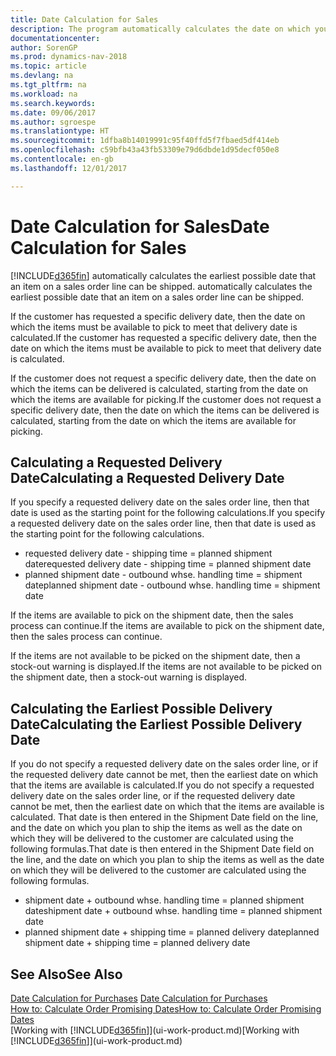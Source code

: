 ```yaml
---
title: Date Calculation for Sales
description: The program automatically calculates the date on which you must order an item to have it in inventory on a certain date. This is the date on which you can expect items ordered on a particular date to be available for picking.
documentationcenter: 
author: SorenGP
ms.prod: dynamics-nav-2018
ms.topic: article
ms.devlang: na
ms.tgt_pltfrm: na
ms.workload: na
ms.search.keywords: 
ms.date: 09/06/2017
ms.author: sgroespe
ms.translationtype: HT
ms.sourcegitcommit: 1dfba8b14019991c95f40ffd5f7fbaed5df414eb
ms.openlocfilehash: c59bfb43a43fb53309e79d6dbde1d95decf050e8
ms.contentlocale: en-gb
ms.lasthandoff: 12/01/2017

---
```

# <a name="date-calculation-for-sales"></a><span data-ttu-id="51500-104">Date Calculation for Sales</span><span class="sxs-lookup"><span data-stu-id="51500-104">Date Calculation for Sales</span></span>
[!INCLUDE[d365fin](includes/d365fin_md.md)]<span data-ttu-id="51500-105"> automatically calculates the earliest possible date that an item on a sales order line can be shipped.</span><span class="sxs-lookup"><span data-stu-id="51500-105"> automatically calculates the earliest possible date that an item on a sales order line can be shipped.</span></span>

<span data-ttu-id="51500-106">If the customer has requested a specific delivery date, then the date on which the items must be available to pick to meet that delivery date is calculated.</span><span class="sxs-lookup"><span data-stu-id="51500-106">If the customer has requested a specific delivery date, then the date on which the items must be available to pick to meet that delivery date is calculated.</span></span>

<span data-ttu-id="51500-107">If the customer does not request a specific delivery date, then the date on which the items can be delivered is calculated, starting from the date on which the items are available for picking.</span><span class="sxs-lookup"><span data-stu-id="51500-107">If the customer does not request a specific delivery date, then the date on which the items can be delivered is calculated, starting from the date on which the items are available for picking.</span></span>

## <a name="calculating-a-requested-delivery-date"></a><span data-ttu-id="51500-108">Calculating a Requested Delivery Date</span><span class="sxs-lookup"><span data-stu-id="51500-108">Calculating a Requested Delivery Date</span></span>
<span data-ttu-id="51500-109">If you specify a requested delivery date on the sales order line, then that date is used as the starting point for the following calculations.</span><span class="sxs-lookup"><span data-stu-id="51500-109">If you specify a requested delivery date on the sales order line, then that date is used as the starting point for the following calculations.</span></span>

- <span data-ttu-id="51500-110">requested delivery date - shipping time = planned shipment date</span><span class="sxs-lookup"><span data-stu-id="51500-110">requested delivery date - shipping time = planned shipment date</span></span>
- <span data-ttu-id="51500-111">planned shipment date - outbound whse. handling time = shipment date</span><span class="sxs-lookup"><span data-stu-id="51500-111">planned shipment date - outbound whse. handling time = shipment date</span></span>

<span data-ttu-id="51500-112">If the items are available to pick on the shipment date, then the sales process can continue.</span><span class="sxs-lookup"><span data-stu-id="51500-112">If the items are available to pick on the shipment date, then the sales process can continue.</span></span>

<span data-ttu-id="51500-113">If the items are not available to be picked on the shipment date, then a stock-out warning is displayed.</span><span class="sxs-lookup"><span data-stu-id="51500-113">If the items are not available to be picked on the shipment date, then a stock-out warning is displayed.</span></span>

## <a name="calculating-the-earliest-possible-delivery-date"></a><span data-ttu-id="51500-114">Calculating the Earliest Possible Delivery Date</span><span class="sxs-lookup"><span data-stu-id="51500-114">Calculating the Earliest Possible Delivery Date</span></span>
<span data-ttu-id="51500-115">If you do not specify a requested delivery date on the sales order line, or if the requested delivery date cannot be met, then the earliest date on which that the items are available is calculated.</span><span class="sxs-lookup"><span data-stu-id="51500-115">If you do not specify a requested delivery date on the sales order line, or if the requested delivery date cannot be met, then the earliest date on which that the items are available is calculated.</span></span> <span data-ttu-id="51500-116">That date is then entered in the Shipment Date field on the line, and the date on which you plan to ship the items as well as the date on which they will be delivered to the customer are calculated using the following formulas.</span><span class="sxs-lookup"><span data-stu-id="51500-116">That date is then entered in the Shipment Date field on the line, and the date on which you plan to ship the items as well as the date on which they will be delivered to the customer are calculated using the following formulas.</span></span>

- <span data-ttu-id="51500-117">shipment date + outbound whse. handling time = planned shipment date</span><span class="sxs-lookup"><span data-stu-id="51500-117">shipment date + outbound whse. handling time = planned shipment date</span></span>
- <span data-ttu-id="51500-118">planned shipment date + shipping time = planned delivery date</span><span class="sxs-lookup"><span data-stu-id="51500-118">planned shipment date + shipping time = planned delivery date</span></span>


## <a name="see-also"></a><span data-ttu-id="51500-119">See Also</span><span class="sxs-lookup"><span data-stu-id="51500-119">See Also</span></span>  
 <span data-ttu-id="51500-120">[Date Calculation for Purchases](purchasing-date-calculation-for-purchases.md) </span><span class="sxs-lookup"><span data-stu-id="51500-120">[Date Calculation for Purchases](purchasing-date-calculation-for-purchases.md) </span></span>  
 [<span data-ttu-id="51500-121">How to: Calculate Order Promising Dates</span><span class="sxs-lookup"><span data-stu-id="51500-121">How to: Calculate Order Promising Dates</span></span>](sales-how-to-calculate-order-promising-dates.md)  
 <span data-ttu-id="51500-122">[Working with [!INCLUDE[d365fin](includes/d365fin_md.md)]](ui-work-product.md)</span><span class="sxs-lookup"><span data-stu-id="51500-122">[Working with [!INCLUDE[d365fin](includes/d365fin_md.md)]](ui-work-product.md)</span></span>


